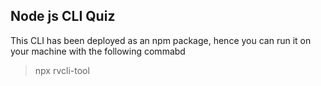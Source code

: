 ## Node js CLI Quiz 

<p>This CLI has been deployed as an npm package, hence you can run it on your machine with the following commabd</p>

> npx rvcli-tool